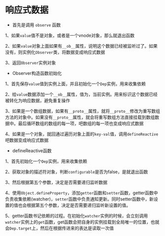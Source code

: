 # 响应式数据

- 首先是调用 `observe` 函数

1、如果`value`值不是对象，或者是一个vnode对象，那么就退出函数

2、如果`value`对象上面如果有`__ob__`属性，说明这个数据已经被监听过了。如果没有，则实例化`Observer`类，将数据变成响应式数据

3、返回`Observer`实例对象

- Observer构造函数初始化

1、首先保存`value`值到实例上面，并且初始化一个`Dep`实例，用来收集依赖

2、给`value`数据添加一个`__ob__`属性，值为，当前实例。用来标识这个数据已经被转化为响应数据，避免重复操作

3、如果是一个数组数据，如果有`__proto__`属性，就将`__proto__`修改为重写数组方法的对象中。如果没有`__proto__`属性，就会将重写数组方法直接挂载到数组数据中。最后循环数组的数组的每一项，吧数组的每一项也变成响应式数据

4、如果是一个对象，就回通过遍历对象上面的`key-val`值，调用`defineReactive`吧数据变成响应式数据

- defineReactive函数

1、首先初始化一个`Dep`实例，用来收集依赖

2、获取对象的描述符对象，判断`configurable`是否为false，是就退出函数

3、然后根据第五个参数，决定是否需要递归监听数据

4、使用`Object.defineProperty`，添加`getter`函数和`setter`函数，getter函数中负责收集依赖(watcher)，`setter`函数中负责通知更新。同时setter函数中，新设置的值也会根据第五个参数，决定是否需要递归监听新设置的值。

5、getter函数书记依赖的过程。在初始化`watcher`实例的时候，会立刻调用`watcher`实例上的`get`函数，get函数会把自身的实例挂载到全局唯一的位置，也就会`Dep.target`上，然后在根据传进来的表达是读取一次值